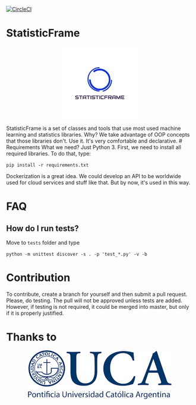 [![CircleCI](https://circleci.com/gh/lucasSaavedra123/StatisticFrame/tree/master.svg?style=svg&circle-token=3e1b183192bfdacd4e0ee4dfbd15864c1d0a7dbe)](https://circleci.com/gh/lucasSaavedra123/StatisticFrame/tree/master)

# StatisticFrame
<p align="center">
  <img align="center" src="assets/logo.png">
</p>
StatisticFrame is a set of classes and tools that use most used machine learning and statistics libraries. Why? We take advantage of OOP concepts that those libraries don't. Use it. It's very comfortable and declarative.
# Requirements
What we need? Just Python 3.
First, we need to install all required libraries. To do that, type:

    pip install -r requirements.txt

Dockerization is a great idea. We could develop an API to be worldwide used for cloud services and stuff like that. But by now, it's used in this way.

# FAQ

## How do I run tests?

Move to `tests` folder and type

    python -m unittest discover -s . -p 'test_*.py' -v -b

# Contribution
To contribute, create a branch for yourself and then submit a pull request. Please, do testing. The pull will not be approved unless tests are added. However, if testing is not required, it could be merged into master, but only if it is properly justified.

# Thanks to
<p align="center">
  <img align="center" src="assets/logo_uca.png">
</p>
